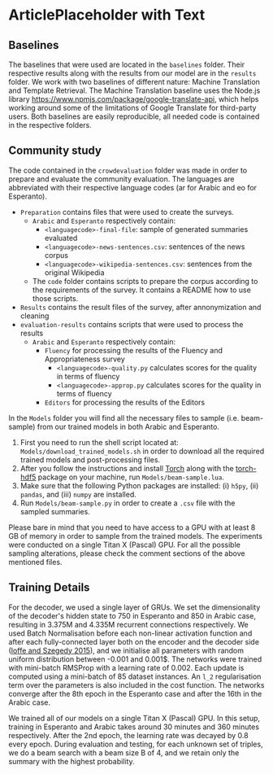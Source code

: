 # ArticlePlaceholder with Text

## Baselines
The baselines that were used are located in the `baselines` folder. Their respective results along with the results from our model are in the `results` folder.
We work with two baselines of different nature: Machine Translation and Template Retrieval.
The Machine Translation baseline uses the Node.js library https://www.npmjs.com/package/google-translate-api, which helps working around some of the limitations of Google Translate for third-party users. 
Both baselines are easily reproducible, all needed code is contained in the respective folders.

## Community study
The code contained in the `crowdevaluation` folder was made in order to prepare and evaluate the community evaluation. The languages are abbreviated with their respective language codes (ar for Arabic and eo for Esperanto).

- `Preparation` contains files that were used to create the surveys.
  - `Arabic` and `Esperanto` respectively contain:
    - `<languagecode>-final-file`: sample of generated summaries evaluated 
    - `<languagecode>-news-sentences.csv`: sentences of the news corpus
    - `<languagecode>-wikipedia-sentences.csv`: sentences from the original Wikipedia 
  - The `code` folder contains scripts to prepare the corpus according to the requirements of the survey. It contains a README how to use those scripts.
- `Results` contains the result files of the survey, after annonymization and cleaning 
- `evaluation-results` contains scripts that were used to process the results
  - `Arabic` and `Esperanto` respectively contain:
    - `Fluency` for processing the results of the Fluency and Appropriateness survey
      - `<languagecode>-quality.py` calculates scores for the quality in terms of fluency
      - `<languagecode>-approp.py` calculates scores for the quality in terms of fluency
    - `Editors` for processing the results of the Editors 

In the `Models` folder you will find all the necessary files to sample (i.e. beam-sample) from our trained models in both Arabic and Esperanto.

1. First you need to run the shell script located at: `Models/download_trained_models.sh` in order to download all the required trained models and post-processing files.
2. After you follow the instructions and install [Torch](http://torch.ch/) along with the [torch-hdf5](https://github.com/deepmind/torch-hdf5) package on your machine, run `Models/beam-sample.lua`.
3. Make sure that the following Python packages are installed: (i) `h5py`, (ii) `pandas`, and (iii) `numpy` are installed.
3. Run `Models/beam-sample.py` in order to create a `.csv` file with the sampled summaries.

Please bare in mind that you need to have access to a GPU with at least 8 GB of memory in order to sample from the trained models. The experiments were conducted on a single Titan X (Pascal) GPU. For all the possible sampling alterations, please check the comment sections of the above mentioned files.

## Training Details

For the decoder, we used a single layer of GRUs. We set the dimensionality of the decoder's hidden state to 750 in Esperanto and 850 in Arabic case, resulting in 3.375M and 4.335M recurrent connections respectively. We used Batch Normalisation before each non-linear activation function and after each fully-connected layer both on the encoder and the decoder side ([Ioffe and Szegedy 2015](http://proceedings.mlr.press/v37/ioffe15.pdf)), and we initialise all parameters with random uniform distribution between -0.001 and 0.001$.
The networks were trained with mini-batch RMSProp with a learning rate of $0.002$. Each update is computed using a mini-batch of 85 dataset instances. An `l_2` regularisation term over the parameters is also included in the cost function. 
The networks converge after the 8th epoch in the Esperanto case and after the $16$th in the Arabic case. 

We trained all of our models on a single Titan X (Pascal) GPU. In this setup, training in Esperanto and Arabic takes around 30 minutes and 360 minutes respectively. After the 2nd epoch, the learning rate was decayed by 0.8 every epoch. During evaluation and testing, for each unknown set of triples, we do a beam search with a beam size B of 4, and we retain only the summary with the highest probability.
